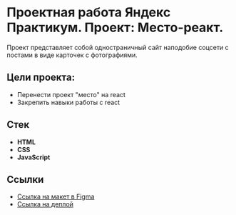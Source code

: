 # Проектная работа Яндекс Практикум. Проект: Место-реакт.

Проект представляет собой одностраничный сайт наподобие соцсети с постами в виде карточек с фотографиями.

## Цели проекта:

* Перенести проект "место" на react
* Закрепить навыки работы с react

## Стек
* __HTML__
* __CSS__
* __JavaScript__

## Ссылки

* [Ссылка на макет в Figma](https://www.figma.com/file/jQXTc22Fx9N42ronbKXRjp/JavaScript.-Sprint-4-(Copy)?node-id=0%3A1)
* [Ссылка на деплой](https://mistersviter.github.io/mesto)